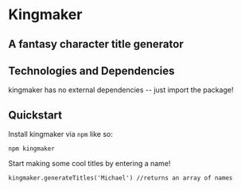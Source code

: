 # Kingmaker

## A fantasy character title generator

## Technologies and Dependencies
kingmaker has no external dependencies -- just import the package!

## Quickstart

Install kingmaker via ```npm``` like so:
```
npm kingmaker
```

Start making some cool titles by entering a name!
```
kingmaker.generateTitles('Michael') //returns an array of names

```
